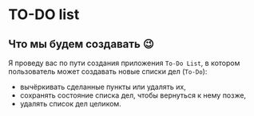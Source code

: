 # TO-DO list

## Что мы будем создавать 😉

Я проведу вас по пути создания приложения `To-Do List`, в котором пользователь может создавать новые списки дел (`To-Do`):
* вычёркивать сделанные пункты или удалять их, 
* сохранять состояние списка дел, чтобы вернуться к нему позже, 
* удалять список дел целиком.

